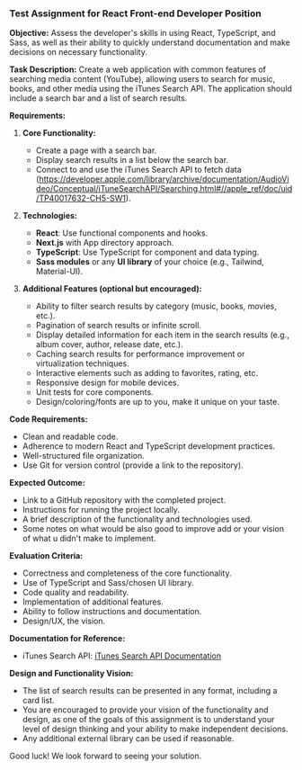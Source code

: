 ### Test Assignment for React Front-end Developer Position

**Objective:** Assess the developer's skills in using React, TypeScript, and Sass, as well as their ability to quickly
understand documentation and make decisions on necessary functionality.

**Task Description:**
Create a web application with common features of searching media content (YouTube), allowing users to search for music,
books, and other media using the iTunes Search API. The application should include a search bar and a list of search
results.

**Requirements:**

1. **Core Functionality:**
    - Create a page with a search bar.
    - Display search results in a list below the search bar.
    - Connect to and use the iTunes Search API to fetch
      data (https://developer.apple.com/library/archive/documentation/AudioVideo/Conceptual/iTuneSearchAPI/Searching.html#//apple_ref/doc/uid/TP40017632-CH5-SW1).

2. **Technologies:**
    - **React**: Use functional components and hooks.
    - **Next.js** with App directory approach.
    - **TypeScript**: Use TypeScript for component and data typing.
    - **Sass modules** or any **UI library** of your choice (e.g., Tailwind, Material-UI).

3. **Additional Features (optional but encouraged):**
    - Ability to filter search results by category (music, books, movies, etc.).
    - Pagination of search results or infinite scroll.
    - Display detailed information for each item in the search results (e.g., album cover, author, release date, etc.).
    - Caching search results for performance improvement or virtualization techniques.
    - Interactive elements such as adding to favorites, rating, etc.
    - Responsive design for mobile devices.
    - Unit tests for core components.
    - Design/coloring/fonts are up to you, make it unique on your taste.

**Code Requirements:**

- Clean and readable code.
- Adherence to modern React and TypeScript development practices.
- Well-structured file organization.
- Use Git for version control (provide a link to the repository).

**Expected Outcome:**

- Link to a GitHub repository with the completed project.
- Instructions for running the project locally.
- A brief description of the functionality and technologies used.
- Some notes on what would be also good to improve add or your vision of what u didn't make to implement.

**Evaluation Criteria:**

- Correctness and completeness of the core functionality.
- Use of TypeScript and Sass/chosen UI library.
- Code quality and readability.
- Implementation of additional features.
- Ability to follow instructions and documentation.
- Design/UX, the vision.

**Documentation for Reference:**

- iTunes Search
  API: [iTunes Search API Documentation](https://developer.apple.com/library/archive/documentation/AudioVideo/Conceptual/iTuneSearchAPI/Searching.html#//apple_ref/doc/uid/TP40017632-CH5-SW1)

**Design and Functionality Vision:**

- The list of search results can be presented in any format, including a card list.
- You are encouraged to provide your vision of the functionality and design, as one of the goals of this assignment is
  to understand your level of design thinking and your ability to make independent decisions.
- Any additional external library can be used if reasonable.

Good luck! We look forward to seeing your solution.